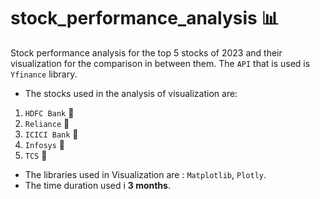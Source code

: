 # stock_performance_analysis 📊

Stock performance analysis for the top 5 stocks of 2023 and their visualization for the comparison in between them. The `API` that is used is `Yfinance` library.

- The stocks used in the analysis of visualization are:

1. `HDFC Bank` 🏦
2. `Reliance` 🏢
3. `ICICI Bank` 🏦
4. `Infosys` 🏢
5. `TCS` 🏢

- The libraries used in Visualization are : `Matplotlib`, `Plotly`.
- The time duration used i **3 months**.
